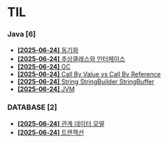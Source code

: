 # TIL
 
### Java [6]
- [**[2025-06-24]**  동기화](https://github.com/A-lass/TIL/blob/main/Java/동기화.md)
- [**[2025-06-24]**  추상클래스와 인터페이스](https://github.com/A-lass/TIL/blob/main/Java/추상클래스와_인터페이스.md)
- [**[2025-06-24]**  GC](https://github.com/A-lass/TIL/blob/main/Java/GC.md)
- [**[2025-06-24]**  Call By Value vs Call By Reference](https://github.com/A-lass/TIL/blob/main/Java/Call_By_Value_vs_Call_By_Reference.md)
- [**[2025-06-24]**  String StringBuilder StringBuffer](https://github.com/A-lass/TIL/blob/main/Java/String_StringBuilder_StringBuffer.md)
- [**[2025-06-24]**  JVM](https://github.com/A-lass/TIL/blob/main/Java/JVM.md)
### DATABASE [2]
- [**[2025-06-24]**  관계 데이터 모델](https://github.com/A-lass/TIL/blob/main/DATABASE/관계_데이터_모델.md)
- [**[2025-06-24]**  트랜잭션](https://github.com/A-lass/TIL/blob/main/DATABASE/트랜잭션.md)
